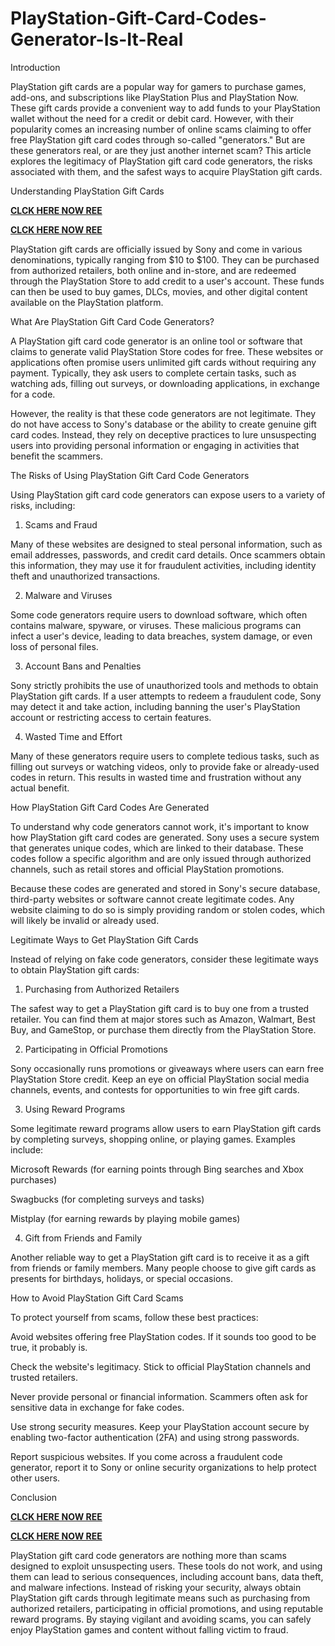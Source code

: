 # PlayStation-Gift-Card-Codes-Generator-Is-It-Real
Introduction

PlayStation gift cards are a popular way for gamers to purchase games, add-ons, and subscriptions like PlayStation Plus and PlayStation Now. These gift cards provide a convenient way to add funds to your PlayStation wallet without the need for a credit or debit card. However, with their popularity comes an increasing number of online scams claiming to offer free PlayStation gift card codes through so-called "generators." But are these generators real, or are they just another internet scam? This article explores the legitimacy of PlayStation gift card code generators, the risks associated with them, and the safest ways to acquire PlayStation gift cards.

Understanding PlayStation Gift Cards

**[CLCK HERE NOW REE](https://tinyurl.com/pnsgiftcads)**

**[CLCK HERE NOW REE](https://tinyurl.com/pnsgiftcads)**

PlayStation gift cards are officially issued by Sony and come in various denominations, typically ranging from $10 to $100. They can be purchased from authorized retailers, both online and in-store, and are redeemed through the PlayStation Store to add credit to a user's account. These funds can then be used to buy games, DLCs, movies, and other digital content available on the PlayStation platform.

What Are PlayStation Gift Card Code Generators?

A PlayStation gift card code generator is an online tool or software that claims to generate valid PlayStation Store codes for free. These websites or applications often promise users unlimited gift cards without requiring any payment. Typically, they ask users to complete certain tasks, such as watching ads, filling out surveys, or downloading applications, in exchange for a code.

However, the reality is that these code generators are not legitimate. They do not have access to Sony's database or the ability to create genuine gift card codes. Instead, they rely on deceptive practices to lure unsuspecting users into providing personal information or engaging in activities that benefit the scammers.

The Risks of Using PlayStation Gift Card Code Generators

Using PlayStation gift card code generators can expose users to a variety of risks, including:

1. Scams and Fraud

Many of these websites are designed to steal personal information, such as email addresses, passwords, and credit card details. Once scammers obtain this information, they may use it for fraudulent activities, including identity theft and unauthorized transactions.

2. Malware and Viruses

Some code generators require users to download software, which often contains malware, spyware, or viruses. These malicious programs can infect a user's device, leading to data breaches, system damage, or even loss of personal files.

3. Account Bans and Penalties

Sony strictly prohibits the use of unauthorized tools and methods to obtain PlayStation gift cards. If a user attempts to redeem a fraudulent code, Sony may detect it and take action, including banning the user's PlayStation account or restricting access to certain features.

4. Wasted Time and Effort

Many of these generators require users to complete tedious tasks, such as filling out surveys or watching videos, only to provide fake or already-used codes in return. This results in wasted time and frustration without any actual benefit.

How PlayStation Gift Card Codes Are Generated

To understand why code generators cannot work, it's important to know how PlayStation gift card codes are generated. Sony uses a secure system that generates unique codes, which are linked to their database. These codes follow a specific algorithm and are only issued through authorized channels, such as retail stores and official PlayStation promotions.

Because these codes are generated and stored in Sony's secure database, third-party websites or software cannot create legitimate codes. Any website claiming to do so is simply providing random or stolen codes, which will likely be invalid or already used.

Legitimate Ways to Get PlayStation Gift Cards

Instead of relying on fake code generators, consider these legitimate ways to obtain PlayStation gift cards:

1. Purchasing from Authorized Retailers

The safest way to get a PlayStation gift card is to buy one from a trusted retailer. You can find them at major stores such as Amazon, Walmart, Best Buy, and GameStop, or purchase them directly from the PlayStation Store.

2. Participating in Official Promotions

Sony occasionally runs promotions or giveaways where users can earn free PlayStation Store credit. Keep an eye on official PlayStation social media channels, events, and contests for opportunities to win free gift cards.

3. Using Reward Programs

Some legitimate reward programs allow users to earn PlayStation gift cards by completing surveys, shopping online, or playing games. Examples include:

Microsoft Rewards (for earning points through Bing searches and Xbox purchases)

Swagbucks (for completing surveys and tasks)

Mistplay (for earning rewards by playing mobile games)

4. Gift from Friends and Family

Another reliable way to get a PlayStation gift card is to receive it as a gift from friends or family members. Many people choose to give gift cards as presents for birthdays, holidays, or special occasions.

How to Avoid PlayStation Gift Card Scams

To protect yourself from scams, follow these best practices:

Avoid websites offering free PlayStation codes. If it sounds too good to be true, it probably is.

Check the website's legitimacy. Stick to official PlayStation channels and trusted retailers.

Never provide personal or financial information. Scammers often ask for sensitive data in exchange for fake codes.

Use strong security measures. Keep your PlayStation account secure by enabling two-factor authentication (2FA) and using strong passwords.

Report suspicious websites. If you come across a fraudulent code generator, report it to Sony or online security organizations to help protect other users.

Conclusion

**[CLCK HERE NOW REE](https://tinyurl.com/pnsgiftcads)**

**[CLCK HERE NOW REE](https://tinyurl.com/pnsgiftcads)**

PlayStation gift card code generators are nothing more than scams designed to exploit unsuspecting users. These tools do not work, and using them can lead to serious consequences, including account bans, data theft, and malware infections. Instead of risking your security, always obtain PlayStation gift cards through legitimate means such as purchasing from authorized retailers, participating in official promotions, and using reputable reward programs. By staying vigilant and avoiding scams, you can safely enjoy PlayStation games and content without falling victim to fraud.
